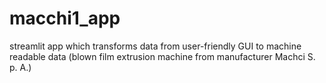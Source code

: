 # macchi1_app

streamlit app which transforms data from user-friendly GUI to machine readable data (blown film extrusion machine from manufacturer Machci S. p. A.)
